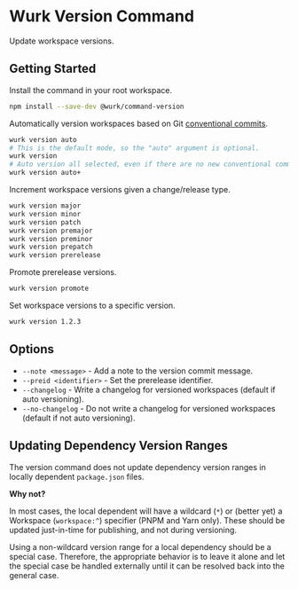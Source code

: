 # Wurk Version Command

Update workspace versions.

## Getting Started

Install the command in your root workspace.

```sh
npm install --save-dev @wurk/command-version
```

Automatically version workspaces based on Git [conventional commits](https://www.conventionalcommits.org).

```sh
wurk version auto
# This is the default mode, so the "auto" argument is optional.
wurk version
# Auto version all selected, even if there are no new conventional commits.
wurk version auto+
```

Increment workspace versions given a change/release type.

```sh
wurk version major
wurk version minor
wurk version patch
wurk version premajor
wurk version preminor
wurk version prepatch
wurk version prerelease
```

Promote prerelease versions.

```sh
wurk version promote
```

Set workspace versions to a specific version.

```sh
wurk version 1.2.3
```

## Options

- `--note <message>` - Add a note to the version commit message.
- `--preid <identifier>` - Set the prerelease identifier.
- `--changelog` - Write a changelog for versioned workspaces (default if auto versioning).
- `--no-changelog` - Do not write a changelog for versioned workspaces (default if not auto versioning).

## Updating Dependency Version Ranges

The version command does not update dependency version ranges in locally dependent `package.json` files.

**Why not?**

In most cases, the local dependent will have a wildcard (`*`) or (better yet) a Workspace (`workspace:^`) specifier (PNPM and Yarn only). These should be updated just-in-time for publishing, and not during versioning.

Using a non-wildcard version range for a local dependency should be a special case. Therefore, the appropriate behavior is to leave it alone and let the special case be handled externally until it can be resolved back into the general case.

